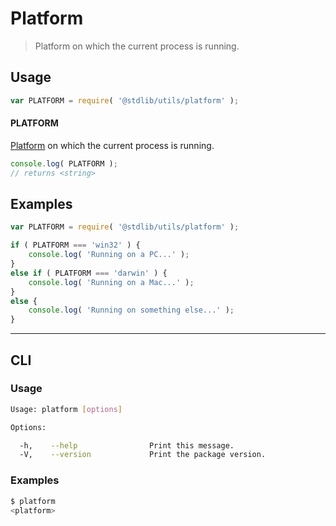 # Platform

> Platform on which the current process is running.


<section class="usage">

## Usage

``` javascript
var PLATFORM = require( '@stdlib/utils/platform' );
```

#### PLATFORM

[Platform][process-platform] on which the current process is running.

``` javascript
console.log( PLATFORM );
// returns <string>
```

</section>

<!-- /.usage -->


<section class="examples">

## Examples

``` javascript
var PLATFORM = require( '@stdlib/utils/platform' );

if ( PLATFORM === 'win32' ) {
    console.log( 'Running on a PC...' );
}
else if ( PLATFORM === 'darwin' ) {
    console.log( 'Running on a Mac...' );
}
else {
    console.log( 'Running on something else...' );
}
```

</section>

<!-- /.examples -->


---

<section class="cli">

## CLI

<section class="usage">

### Usage

``` bash
Usage: platform [options]

Options:

  -h,    --help                Print this message.
  -V,    --version             Print the package version.
```

</section>

<!-- /.usage -->


<section class="examples">

### Examples

``` bash
$ platform
<platform>
```

</section>

<!-- /.examples -->

</section>

<!-- /.cli -->


<section class="links">

[process-platform]: https://nodejs.org/api/process.html#process_process_platform

</section>

<!-- /.links -->
